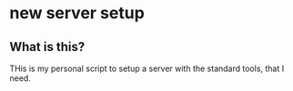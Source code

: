 # new server setup
## What is this?
THis is my personal script to setup a server with the standard tools, that I need.